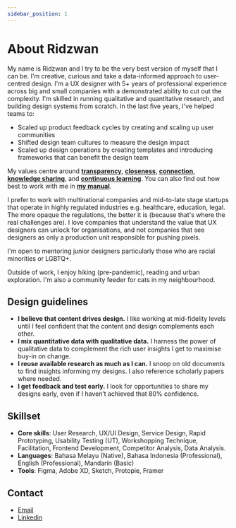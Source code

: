 ```yaml
---
sidebar_position: 1
---
```


# About Ridzwan

My name is Ridzwan and I try to be the very best version of myself that I can be. I'm creative, curious and take a data-informed approach to user-centred design. I'm a UX designer with 5+ years of professional experience across big and small companies with a demonstrated ability to cut out the complexity. I'm skilled in running qualitative and quantitative research, and building design systems from scratch. In the last five years, I've helped teams to:

* Scaled up product feedback cycles by creating and scaling up user communities 
* Shifted design team cultures to measure the design impact
* Scaled up design operations by creating templates and introducing frameworks that can benefit the design team

My values centre around **[transparency](my-values.md#transparency)**, **[closeness](my-values.md#closeness)**, **[connection](my-values.md#connection)**, **[knowledge sharing](my-values.md#knowledge-sharing)**, and [**continuous learning**](my-values.md#continuous-learning). You can also find out how best to work with me in **[my manual](my-manual.md)**.

I prefer to work with multinational companies and mid-to-late stage startups that operate in highly regulated industries e.g. healthcare, education, legal. The more opaque the regulations, the better it is (because that's where the real challenges are). I love companies that understand the value that UX designers can unlock for organisations, and not companies that see designers as only a production unit responsible for pushing pixels.

I'm open to mentoring junior designers particularly those who are racial minorities or LGBTQ+.

Outside of work, I enjoy hiking (pre-pandemic), reading and urban exploration. I'm also a community feeder for cats in my neighbourhood.

## Design guidelines

* **I believe that content drives design.** I like working at mid-fidelity levels until I feel confident that the content and design complements each other.
* **I mix quantitative data with qualitative data.** I harness the power of qualitative data to complement the rich user insights I get to maximise buy-in on change.
* **I reuse available research as much as I can.** I snoop on old documents to find insights informing my designs. I also reference scholarly papers where needed.
* **I get feedback and test early.** I look for opportunities to share my designs early, even if I haven’t achieved that 80% confidence.

## Skillset

* **Core skills**: User Research, UX/UI Design, Service Design, Rapid Prototyping, Usability Testing (UT), Workshopping Technique, Facilitation, Frontend Development, Competitor Analysis, Data Analysis.
* **Languages**: Bahasa Melayu (Native), Bahasa Indonesia (Professional), English (Professional), Mandarin (Basic)
* **Tools**: Figma, Adobe XD, Sketch, Protopie, Framer

## Contact

* [Email](mailto:rdzwn.hrn@gmail.com) 
* [Linkedin](https://www.linkedin.com/in/ridzwanharon/)